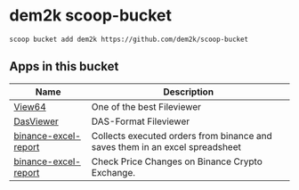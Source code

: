 # dem2k scoop-bucket

`scoop bucket add dem2k https://github.com/dem2k/scoop-bucket`

## Apps in this bucket

| Name                                                                  | Description                                                                   |
|-----------------------------------------------------------------------|-------------------------------------------------------------------------------|
| [View64](https://github.com/dem2k/View64)                             | One of the best Fileviewer                                                    |
| [DasViewer](https://github.com/dem2k/DasViewer)                       | DAS-Format Fileviewer                                                         |
| [binance-excel-report](https://github.com/dem2k/binance-excel-report) | Collects executed orders from binance and saves them in an excel spreadsheet  |
| [binance-excel-report](https://github.com/dem2k/binance-pump-checker) | Check Price Changes on Binance Crypto Exchange.                               |
